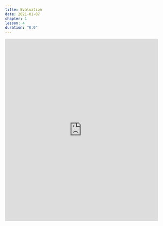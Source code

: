 ```yaml
---
title: Evaluation
date: 2021-01-07
chapter: 1
lesson: 4
duration: "0:0"
---
```




<iframe width="100%" height="600" src="https://docs.google.com/forms/d/e/1FAIpQLScDnI9N_aeSTPas5ta7hS9tBy0n5g7mLqT7jLvl9ixH2g-NmA/viewform?vc=0&c=0&w=1&flr=0" title="Google Form" frameborder="0" allow="accelerometer; autoplay; clipboard-write; encrypted-media; gyroscope; picture-in-picture" allowfullscreen></iframe>